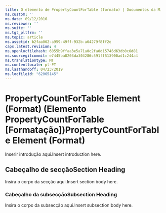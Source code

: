 ```yaml
---
title: O elemento de PropertyCountForTable (formato) | Documentos da Microsoft
ms.custom: ''
ms.date: 09/12/2016
ms.reviewer: ''
ms.suite: ''
ms.tgt_pltfrm: ''
ms.topic: article
ms.assetid: b2faa062-a959-49ff-932b-a64279f8ff2e
caps.latest.revision: 4
ms.openlocfilehash: 6055b9ffaa3e5a71a0c2fa0d15746d63db0c6d81
ms.sourcegitcommit: e7445ba8203da304286c591ff513900ad1c244a4
ms.translationtype: MT
ms.contentlocale: pt-PT
ms.lasthandoff: 04/23/2019
ms.locfileid: "62065145"
---
```

# <a name="propertycountfortable-element-format"></a><span data-ttu-id="2e29a-102">PropertyCountForTable Element (Format) (Elemento PropertyCountForTable [Formatação])</span><span class="sxs-lookup"><span data-stu-id="2e29a-102">PropertyCountForTable Element (Format)</span></span>

<span data-ttu-id="2e29a-103">Inserir introdução aqui.</span><span class="sxs-lookup"><span data-stu-id="2e29a-103">Insert introduction here.</span></span>

## <a name="section-heading"></a><span data-ttu-id="2e29a-104">Cabeçalho de secção</span><span class="sxs-lookup"><span data-stu-id="2e29a-104">Section Heading</span></span>

<span data-ttu-id="2e29a-105">Insira o corpo da secção aqui.</span><span class="sxs-lookup"><span data-stu-id="2e29a-105">Insert section body here.</span></span>

### <a name="subsection-heading"></a><span data-ttu-id="2e29a-106">Cabeçalho da subsecção</span><span class="sxs-lookup"><span data-stu-id="2e29a-106">Subsection Heading</span></span>

<span data-ttu-id="2e29a-107">Insira o corpo da subsecção aqui.</span><span class="sxs-lookup"><span data-stu-id="2e29a-107">Insert subsection body here.</span></span>

